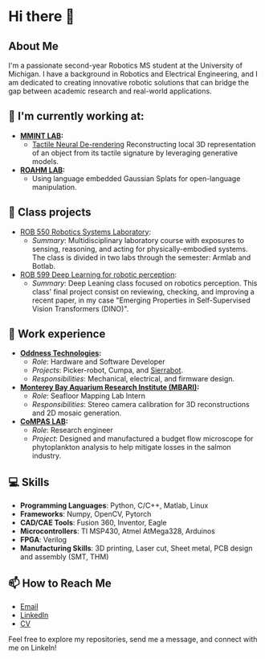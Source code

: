 # Hi there 👋

## About Me
I'm a passionate second-year Robotics MS student at the University of Michigan. I have a background in Robotics and Electrical Engineering, and I am dedicated to creating innovative robotic solutions that can bridge the gap between academic research and real-world applications.

## 🔭 I'm currently working at:
- **[MMINT LAB](https://www.mmintlab.com/):**
  - [Tactile Neural De-rendering](https://www.mmintlab.com/research/tactile-neural-derendering/) Reconstructing local 3D representation of an object from its tactile signature by leveraging generative models.   
- **[ROAHM LAB](https://www.roahmlab.com/):**
  - Using language embedded Gaussian Splats for open-language manipulation.

## 🌱 Class projects
- [ROB 550 Robotics Systems Laboratory](https://github.com/jneyzaguirre1/MBot_forklift):
  - *Summary*: Multidisciplinary laboratory course with exposures to sensing, reasoning, and acting for physically-embodied systems. The class is divided in two labs through the semester: Armlab and Botlab.
- [ROB 599 Deep Learning for robotic perception](https://github.com/jneyzaguirre1/dino_evaluation):
  - *Summary*: Deep Leaning class focused on robotics perception. This class' final project consist on reviewing, checking, and improving a recent paper, in my case "Emerging Properties in Self-Supervised Vision Transformers (DINO)".

## 🚀 Work experience
- **[Oddness Technologies](https://www.oddness.ai/):**
  - *Role*: Hardware and Software Developer
  - *Projects*: Picker-robot, Cumpa, and [Sierrabot](https://www.youtube.com/watch?v=xM8xKJk1jqE).
  - *Responsibilities*: Mechanical, electrical, and firmware design.
- **[Monterey Bay Aquarium Research Institute (MBARI)](https://www.mbari.org/):**
  - *Role*: Seafloor Mapping Lab Intern
  - *Responsibilities*: Stereo camera calibration for 3D reconstructions and 2D mosaic generation.
- **[CoMPAS LAB](https://compas.ing.uc.cl/?page_id=667&lang=es):**
  - *Role*: Research engineer
  - *Project*: Designed and manufactured a budget flow microscope for phytoplankton analysis to help mitigate losses in the salmon industry.

## 💻 Skills
- **Programming Languages**: Python, C/C++, Matlab, Linux
- **Frameworks**: Numpy, OpenCV, Pytorch
- **CAD/CAE Tools**: Fusion 360, Inventor, Eagle
- **Microcontrollers**: TI MSP430, Atmel AtMega328, Arduinos
- **FPGA**: Verilog
- **Manufacturing Skills**: 3D printing, Laser cut, Sheet metal, PCB design and assembly (SMT, THM)

## 📫 How to Reach Me
- [Email](mailto:jneyza@umich.edu)
- [LinkedIn](https://www.linkedin.com/in/joseantonioe/)
- [CV](https://drive.google.com/file/d/1l--pFfKOzzNFzApTYqMF11DP853ioGiu/view?usp=sharing)

Feel free to explore my repositories, send me a message, and connect with me on LinkeIn!

<!--
**jneyzaguirre1/jneyzaguirre1** is a ✨ _special_ ✨ repository because its `README.md` (this file) appears on your GitHub profile.
